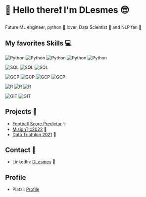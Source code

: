 # :wave: Hello there:exclamation: I'm DLesmes :sunglasses:
Future ML engineer, python :snake: lover, Data Scientist 🧪 and NLP fan 📖

## My favorites Skills :computer:
![Python](https://img.shields.io/badge/Python-TensorFlow-green) ![Python](https://img.shields.io/badge/Python-Pandas-green) ![Python](https://img.shields.io/badge/Python-Numpy-green) ![Python](https://img.shields.io/badge/Python-Seaborn-green) ![Python](https://img.shields.io/badge/Python-Matplotlib-green)

![SQL](https://img.shields.io/badge/SQL-PostgreSQL-yellow) ![SQL](https://img.shields.io/badge/SQL-Mysql-yellow) ![SQL](https://img.shields.io/badge/SQL-SQLServer-yellow)

![GCP](https://img.shields.io/badge/GCP-GCC-blue) ![GCP](https://img.shields.io/badge/GCP-GCS-blue) ![GCP](https://img.shields.io/badge/GCP-GCC-blue) ![GCP](https://img.shields.io/badge/GCP-CSQL-blue)

![R](https://img.shields.io/badge/R-ggplot-orange) ![R](https://img.shields.io/badge/R-Caret-orange) ![R](https://img.shields.io/badge/R-tidyverse-orange)

![GIT](https://img.shields.io/badge/git-github-black) ![GIT](https://img.shields.io/badge/git-gitlab-black)

## Projects :briefcase:
- [Football Score Predictor](https://github.com/DLesmes/football_score_predictor) :sparkles:
- [MisionTic2022](https://github.com/DLesmes/MisionTic2022) :rocket:
- [Data Triathlon 2021](https://github.com/DLesmes/Data_Triathlon_2021) 🏅
    
## Contact :email:
- LinkedIn: [DLesmes](https://www.linkedin.com/in/diegolesmes-lnkdn/) :necktie:

## Profile
- Platzi: [Profile](https://static.platzi.com/static/images/footer/logo.png)
